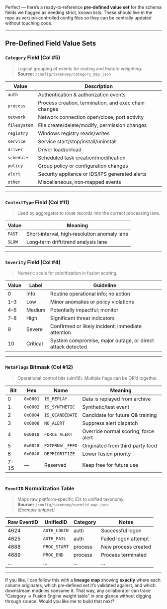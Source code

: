 ﻿Perfect — here’s a ready‑to‑reference **pre‑defined value set** for the schema fields we flagged as needing strict, known lists. These should live in the repo as version‑controlled config files so they can be centrally updated without touching code.

---

## **Pre‑Defined Field Value Sets**

### **`Category` Field** (Col #5)
> Logical grouping of events for routing and feature weighting.  
> **Source:** `/config/taxonomy/category_map.json`

| **Value**     | **Description**                                          |
|---------------|----------------------------------------------------------|
| `auth`        | Authentication & authorization events                    |
| `process`     | Process creation, termination, and exec chain changes    |
| `network`     | Network connection open/close, port activity             |
| `filesystem`  | File create/delete/modify, permission changes            |
| `registry`    | Windows registry reads/writes                            |
| `service`     | Service start/stop/install/uninstall                     |
| `driver`      | Driver load/unload                                       |
| `schedule`    | Scheduled task creation/modification                     |
| `policy`      | Group policy or configuration changes                    |
| `alert`       | Security appliance or IDS/IPS generated alerts           |
| `other`       | Miscellaneous, non‑mapped events                         |

---

### **`ContextType` Field** (Col #11)
> Used by aggregator to route records into the correct processing lane.

| **Value** | **Meaning**                                   |
|-----------|-----------------------------------------------|
| `FAST`    | Short‑interval, high‑resolution anomaly lane  |
| `SLOW`    | Long‑term drift/trend analysis lane           |

---

### **`Severity` Field** (Col #4)
> Numeric scale for prioritization in fusion scoring.

| **Value** | **Label**         | **Guideline**                                                |
|-----------|-------------------|--------------------------------------------------------------|
| 0         | Info              | Routine operational info; no action                         |
| 1–3       | Low               | Minor anomalies or policy violations                        |
| 4–6       | Medium            | Potentially impactful; monitor                              |
| 7–8       | High              | Significant threat indicators                               |
| 9         | Severe            | Confirmed or likely incident; immediate attention           |
| 10        | Critical          | System compromise, major outage, or direct attack detected  |

---

### **`MetaFlags` Bitmask** (Col #12)
> Operational control bits (uint16). Multiple flags can be OR’d together.

| **Bit** | **Hex**   | **Name**           | **Meaning**                                           |
|---------|-----------|--------------------|-------------------------------------------------------|
| 0       | `0x0001`  | `IS_REPLAY`         | Data is replayed from archive                        |
| 1       | `0x0002`  | `IS_SYNTHETIC`      | Synthetic/test event                                 |
| 2       | `0x0004`  | `IS_QCANDIDATE`     | Candidate for future Q& training                     |
| 3       | `0x0008`  | `NO_ALERT`          | Suppress alert dispatch                              |
| 4       | `0x0010`  | `FORCE_ALERT`       | Override normal scoring; force alert                 |
| 5       | `0x0020`  | `EXTERNAL_FEED`     | Originated from third‑party feed                     |
| 6       | `0x0040`  | `DEPRIORITIZE`      | Lower fusion priority                                |
| 7–15    | —         | Reserved            | Keep free for future use                             |

---

### **`EventID` Normalization Table**
> Maps raw platform‑specific IDs to unified taxonomy.  
> **Source:** `/config/taxonomy/eventid_map.json`  
*(Example snippet)*

| **Raw EventID** | **UnifiedID** | **Category** | **Notes**                       |
|-----------------|---------------|--------------|----------------------------------|
| 4624            | `AUTH_LOGIN`  | auth         | Successful logon                 |
| 4625            | `AUTH_FAIL`   | auth         | Failed logon attempt             |
| 4688            | `PROC_START`  | process      | New process created               |
| 4689            | `PROC_END`    | process      | Process terminated                |
| …               | …             | …            | …                                |

---

If you like, I can follow this with a **lineage map** showing **exactly** where each column originates, which pre‑defined set it’s validated against, and which downstream modules consume it. That way, any collaborator can trace “Category → Fusion Engine weight table” in one glance without digging through source. Would you like me to build that next?
